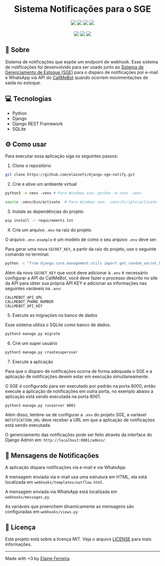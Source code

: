 <div align="center">
    <h1>Sistema Notificações para o SGE</h1>
    <img src="https://img.shields.io/github/repo-size/elainefs/django-sge-notify">
    <img src="https://img.shields.io/github/languages/top/elainefs/django-sge-notify"> 
    <img src="https://img.shields.io/github/last-commit/elainefs/django-sge-notify?color=blue">
    <img src="https://img.shields.io/github/license/elainefs/django-sge-notify.svg?color=blue">
    <br><br>
    <img src="https://img.shields.io/badge/Python-3776AB?style=flat&logo=python&logoColor=white">
    <img src="https://img.shields.io/badge/Django-092E20?style=flat&logo=django&logoColor=white">
    <img src="https://img.shields.io/badge/SQLite-07405E?style=flat&logo=sqlite&logoColor=white">
</div>

## 📘 Sobre

Sistema de notificações que expõe um endpoint de webhook. Esse sistema de notificações foi desenvolvido para ser usado junto ao [Sistema de Gerenciamento de Estoque (SGE)](https://github.com/elainefs/django-sge) para o disparo de notificações por e-mail e WhatsApp via API do [CallMeBot](https://www.callmebot.com/) quando ocorrem movimentações de saída no estoque.

## 💻️ Tecnologias

- Python
- Django
- Django REST Framework
- SQLite

## ⚙️ Como usar

Para executar essa aplicação siga os seguintes passos:

1. Clone o repositório

```bash
git clone https://github.com/elainefs/django-sge-notify.git
```

2. Crie e ative um ambiente virtual

```bash
python3 -m venv .venv # Para Windows use: python -m venv .venv

source .venv/bin/activate  # Para Windows use: .venv\Scripts\activate
```

3. Instale as dependências do projeto

```bash
pip install -r requirements.txt
```

4. Crie um arquivo `.env` na raiz do projeto

O arquivo `.env.example` é um modelo de como o seu arquivo `.env` deve ser.

Para gerar uma nova `SECRET_KEY`, a partir da raiz do projeto, use o seguinte comando no terminal:

```bash
python -c "from django.core.management.utils import get_random_secret_key; print(get_random_secret_key())"
```

Além da nova `SECRET_KEY` que você deve adicionar à `.env` é necessário configurar a API do CallMeBot, você deve fazer o processo descrito no site da API para obter sua própria API KEY e adicionar as informações nas seguintes variáveis na `.env`:

```
CALLMEBOT_API_URL
CALLMEBOT_PHONE_NUMBER
CALLMEBOT_API_KEY
```

5. Execute as migrações no banco de dados

Esse sistema utiliza o SQLite como banco de dados.

```bash
python3 manage.py migrate
```

6. Crie um super usuário

```bash
python3 manage.py createsuperuser
```

7. Execute a aplicação

Para que o disparo de notificações ocorra de forma adequada o SGE e a aplicação de notificações devem estar em execução simultaneamente.

O SGE é configurado para ser executado por padrão na porta 8000, então execute a aplicação de notificações em outra porta, no exemplo abaixo a aplicação está sendo executada na porta 8001.

```bash
python3 manage.py runserver 8001
```

Além disso, lembre-se de configurar a `.env` do projeto SGE, a variável `NOTIFICATION_URL` deve receber a URL em que a aplicação de notificações está sendo executada.

O gerenciamento das notificações pode ser feito através da interface do Django Admin em: `http://localhost:8001/admin/`

## 📝 Mensagens de Notificações

A aplicação dispara notificações via e-mail e via WhatsApp.

A mensagem enviada via e-mail usa uma estrutura em HTML, ela está localizada em `webhooks/templates/outflow.html`.

A mensagem enviada via WhatsApp está localizada em `webhooks/messages.py`.

As variáveis que preenchem dinamicamente as mensagens são configuradas em `webhooks/views.py`

## 📄 Licença

Este projeto está sobre a licença MIT. Veja o arquivo [LICENSE](https://github.com/elainefs/django-sge-notify/blob/main/LICENSE) para mais informações.

---

Made with <3 by [Elaine Ferreira](https://github.com/elainefs/)
